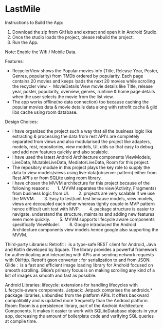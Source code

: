 # LastMile
Instructions to Build the App:
1. Download the zip from GitHub and extract and open it in Android Studio.
2. Once the studio loads the project, please rebuild the project.
3. Run the App.

Note: Enable the Wifi / Mobile Data.

Features:
- RecyclerView shows the Popular movies info (Title, Release Year, Poster, Genres, popularity) from TMDb ordered by popularity. Each page contains 20 movies and keeps loads the next 20 movies while scrolling the recycler view.
-  MovieDetails View movie details like Title, release year, poster, popularity, overview, genres, runtime & home page details when the user selects the movie from the list view.
- The app works offline(no data connection) too because caching the popular movies data & movie details data along with retrofit cache & glid libs cache using room database.

Design Choices:
- I have organized the project such a way that all the business logic like extracting & processing the data from rest API's are completely separated from views and also modularised the project like adapters, models, rest, repositories, view models, UI, utils so that easy to debug and add new features quickly and also scalable.
- I have used the latest Android Architecture components ViewModels, LiveData, MutableLiveData, MediatorLiveData, Room for this project.
- The repository module in this project plays the key role to supply the data to view models/views using live-data(observer pattern) either from Rest API's or from SQLite using room library.  
- I have chosen the MVVM architecture for this project because of the following reasons:       1. MVVM separates the view(Activity, Fragments) from business logic from UI.
       2. projects are very scalable if we use the MVVM. 
       3. Easy to test/unit test because models, view models, views are decoupled each other whereas tightly couple in MVP pattern hence difficult unit test with MVP.
       4. package structure is easier to navigate, understand the structure, maintains and adding new features even more quickly.
       5. MVVM supports lifecycle aware components specifically ViewModel.
       6. Google introduced the Android Architecture components view models hence google also supporting the MVVM.

Third-party Libraries:
Retrofit :  is a type-safe REST client for Android, Java and Kotlin developed by Square. The library provides a powerful framework for authenticating and interacting with APIs and sending network requests with OkHttp.
Retrofit gson converter : for serialization to and from JSON.
Glide :  is a fast and efficient image loading library for Android focused on smooth scrolling. Glide’s primary focus is on making scrolling any kind of a list of images as smooth and fast as possible.

Android Libraries:
lifecycle: extensions for handling lifecycles with Lifecycle-aware components.
Jetpack: Jetpack comprises the androidx.* package libraries, unbundled from the platform APIs. It offers backward compatibility and is updated more frequently than the Android platform.
Room: Room is a persistence library, part of the Android Architecture Components. It makes it easier to work with SQLiteDatabase objects in your app, decreasing the amount of boilerplate code and verifying SQL queries at compile time.
